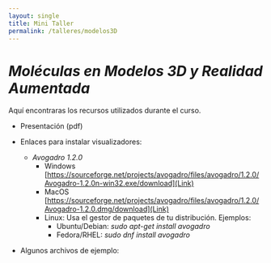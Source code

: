 ```yaml
---
layout: single
title: Mini Taller
permalink: /talleres/modelos3D
---
```

# *Moléculas en Modelos 3D y Realidad Aumentada* 

Aquí encontraras los recursos utilizados durante el curso.

* Presentación (pdf)

* Enlaces para instalar visualizadores:
	* *Avogadro 1.2.0*
		* Windows [https://sourceforge.net/projects/avogadro/files/avogadro/1.2.0/Avogadro-1.2.0n-win32.exe/download](Link)
		* MacOS [https://sourceforge.net/projects/avogadro/files/avogadro/1.2.0/Avogadro-1.2.0.dmg/download](Link)
		* Linux: Usa el gestor de paquetes de tu distribución. Ejemplos:
			* Ubuntu/Debian: *sudo apt-get install avogadro*
			* Fedora/RHEL: *sudo dnf install avogadro*

* Algunos archivos de ejemplo:
